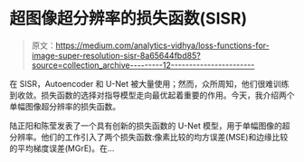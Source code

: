 # 超图像超分辨率的损失函数(SISR)

> 原文：<https://medium.com/analytics-vidhya/loss-functions-for-image-super-resolution-sisr-8a65644fbd85?source=collection_archive---------12----------------------->

在 SISR，Autoencoder 和 U-Net 被大量使用；然而，众所周知，他们很难训练到收敛。损失函数的选择对指导模型走向最优起着重要的作用。今天，我介绍两个单幅图像超分辨率的损失函数。

陆正阳和陈莹发表了一个具有创新的损失函数的 U-Net 模型，用于单幅图像的超分辨率。他们的工作引入了两个损失函数:像素比较的均方误差(MSE)和边缘比较的平均梯度误差(MGrE)。在…